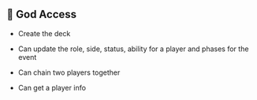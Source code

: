 ## 🧿 God Access

* Create the deck

* Can update the role, side, status, ability for a player and phases for the event

* Can chain two players together

* Can get a player info
